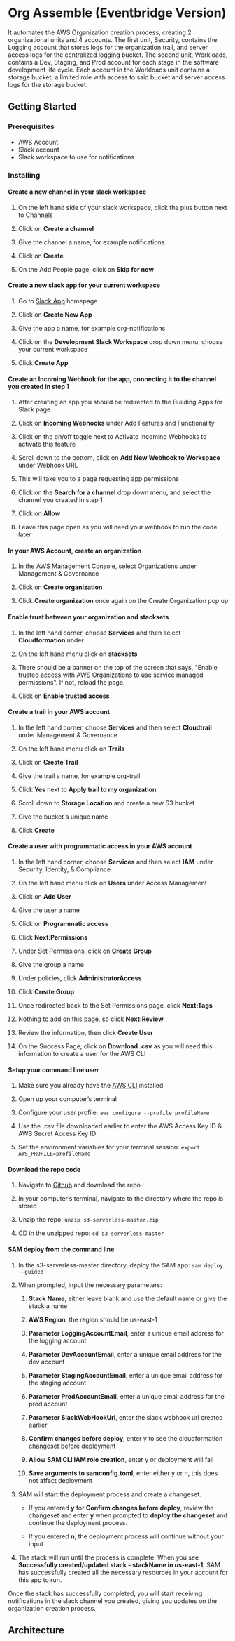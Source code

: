 # Org Assemble (Eventbridge Version)

It automates the AWS Organization creation process, creating 2 organizational units and 4 accounts. The first unit, Security, contains the Logging account that stores logs for the organization 
trail, and server access logs for the centralized logging bucket. The second unit, Workloads, contains a Dev, Staging, and Prod account for each stage in the software development life cycle. Each account in the Workloads 
unit contains a storage bucket, a limited role with access to said bucket and server access logs for the storage bucket.

## Getting Started

### Prerequisites

* AWS Account
* Slack account 
* Slack workspace to use for notifications


### Installing

#### Create a new channel in your slack workspace

1. On the left hand side of your slack workspace, click the plus button next to Channels

2. Click on **Create a channel**

3. Give the channel a name, for example notifications.

4. Click on **Create**

5. On the Add People page, click on **Skip for now**


#### Create a new slack app for your current workspace

1. Go to [Slack App](https://api.slack.com/apps) homepage
  
2. Click on **Create New App** 
  
3. Give the app a name, for example org-notifications
  
4. Click on the **Development Slack Workspace** drop down menu, choose your current workspace 
  
5. Click **Create App**
  

#### Create an Incoming Webhook for the app, connecting it to the channel you created in step 1 

1. After creating an app you should be redirected to the Building Apps for Slack page
  
2.  Click on **Incoming Webhooks** under Add Features and Functionality 
  
3. Click on the on/off toggle next to Activate Incoming Webhooks to activate this feature
  
4. Scroll down to the bottom, click on **Add New Webhook to Workspace** under Webhook URL

5. This will take you to a page requesting app permissions
  
6. Click on the **Search for a channel** drop down menu, and select the channel you created in step 1
  
7. Click on **Allow**
  
8. Leave this page open as you will need your webhook to run the code later


#### In your AWS Account, create an organization 

1. In the AWS Management Console, select Organizations under Management & Governance
  
2. Click on **Create organization**
  
3. Click **Create organization** once again on the Create Organization pop up
  

####  Enable trust between your organization and stacksets

1. In the left hand corner, choose **Services** and then select **Cloudformation** under
  
2. On the left hand menu click on **stacksets**
  
3. There should be a banner on the top of the screen that says, "Enable trusted access with AWS Organizations to use service managed permissions". If not, reload the page.
  
4. Click on **Enable trusted access**


#### Create a trail in your AWS account

1. In the left hand corner, choose **Services** and then select **Cloudtrail** under Management & Governance
  
2. On the left hand menu click on **Trails**
  
3. Click on **Create Trail**
  
4. Give the trail a name, for example org-trail
 
5. Click **Yes** next to **Apply trail to my organization**

6. Scroll down to **Storage Location** and create a new S3 bucket
 
7. Give the bucket a unique name

8. Click **Create**


#### Create a user with programmatic access in your AWS account
  
1. In the left hand corner, choose **Services** and then select **IAM** under Security, Identity, & Compliance

2. On the left hand menu click on **Users** under Access Management

3. Click on **Add User**

4. Give the user a name

5. Click on **Programmatic access**

6. Click **Next:Permissions**

7. Under Set Permissions, click on **Create Group**

8. Give the group a name

9. Under policies, click **AdministratorAccess**

10. Click **Create Group**

11. Once redirected back to the Set Permissions page, click **Next:Tags**

12. Nothing to add on this page, so click **Next:Review**

13. Review the information, then click **Create User**

14. On the Success Page, click on **Download .csv** as you will need this information to create a user for the AWS CLI  


#### Setup your command line user

1. Make sure you already have the [AWS CLI](https://docs.aws.amazon.com/cli/latest/userguide/cli-chap-install.html) installed

2. Open up your computer’s terminal 

3. Configure your user profile: `aws configure --profile profileName`

4. Use the .csv file downloaded earlier to enter the AWS Access Key ID & AWS Secret Access Key ID

5. Set the environment variables for your terminal session: `export AWS_PROFILE=profileName`


#### Download the repo code

1. Navigate to [Github](https://github.com/k-morgan22/s3-serverless/blob/master) and download the repo

2. In your computer’s terminal, navigate to the directory where the repo is stored 

3. Unzip the repo: `unzip s3-serverless-master.zip`

4. CD in the unzipped repo: `cd s3-serverless-master`

    
#### SAM deploy from the command line

1. In the s3-serverless-master directory, deploy the SAM app: `sam deploy --guided`
 
2. When prompted, input the necessary parameters: 
    1. **Stack Name**, either leave blank and use the default name or give the stack a name

    2. **AWS Region**, the region should be us-east-1

    3. **Parameter LoggingAccountEmail**, enter a unique email address for the logging account 

    4. **Parameter DevAccountEmail**, enter a unique email address for the dev account 

    5. **Parameter StagingAccountEmail**, enter a unique email address for the staging account 

    6. **Parameter ProdAccountEmail**, enter a unique email address for the prod account 

    7. **Parameter SlackWebHookUrl**, enter the slack webhook url created earlier

    8. **Confirm changes before deploy**, enter y to see the cloudformation changeset before deployment

    9. **Allow SAM CLI IAM role creation**, enter y or deployment will fail

    10. **Save arguments to samconfig.toml**, enter either y or n, this does not affect deployment  

3. SAM will start the deployment process and create a changeset. 

    * If you entered **y** for **Confirm changes before deploy**, review the changeset and enter **y** when prompted to **deploy the changeset** and continue the deployment process. 

    * If you entered **n**, the deployment process will continue without your input

4. The stack will run until the process is complete. When you see **Successfully created/updated stack - stackName in us-east-1**, SAM has successfully created all the necessary resources in your account for this app to run. 

Once the stack has successfully completed, you will start receiving notifications in the slack channel you created, giving you updates on the organization creation process.


## Architecture
